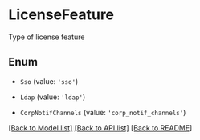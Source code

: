 # LicenseFeature

Type of license feature

## Enum

* `Sso` (value: `'sso'`)

* `Ldap` (value: `'ldap'`)

* `CorpNotifChannels` (value: `'corp_notif_channels'`)

[[Back to Model list]](../README.md#documentation-for-models) [[Back to API list]](../README.md#documentation-for-api-endpoints) [[Back to README]](../README.md)
